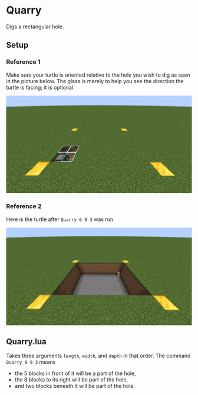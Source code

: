 # Quarry
Digs a rectangular hole.

## Setup
### Reference 1
Make sure your turtle is oriented relative to the hole you wish to dig as seen in the picture below. The glass is merely to help you see the direction the turtle is facing; it is optional.

![reference image 1](q1.png)

### Reference 2
Here is the turtle after `Quarry 6 9 3` was run.

![reference image 2](q2.png)

## Quarry.lua
Takes three arguments `length`, `width`, and `depth` in that order.
The command `Quarry 6 9 3` means
- the 5 blocks in front of it will be a part of the hole,
- the 8 blocks to its right will be part of the hole,
- and two blocks beneath it will be part of the hole.
